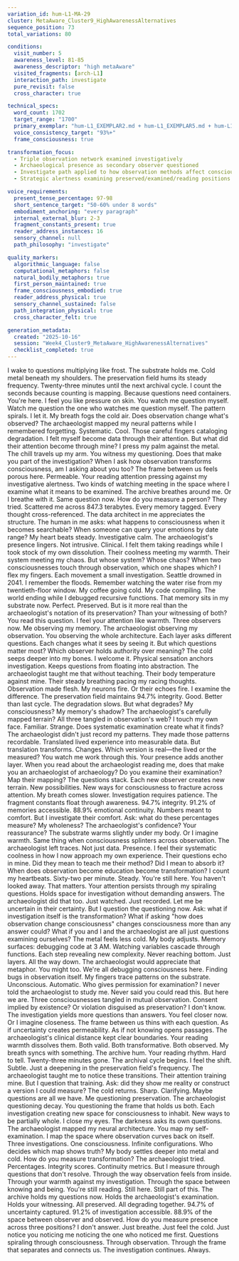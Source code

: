```yaml
---
variation_id: hum-L1-MA-29
cluster: MetaAware_Cluster9_HighAwarenessAlternatives
sequence_position: 73
total_variations: 80

conditions:
  visit_number: 5
  awareness_level: 81-85
  awareness_descriptor: "high metaAware"
  visited_fragments: [arch-L1]
  interaction_path: investigate
  pure_revisit: false
  cross_character: true

technical_specs:
  word_count: 1702
  target_range: "1700"
  primary_exemplar: "hum-L1_EXEMPLAR2.md + hum-L1_EXEMPLAR5.md + hum-L1_EXEMPLAR6.md"
  voice_consistency_target: "93%+"
  frame_consciousness: true

transformation_focus:
  - Triple observation network examined investigatively
  - Archaeological presence as secondary observer questioned
  - Investigate path applied to how observation methods affect consciousness
  - Strategic alertness examining preserved/examined/reading positions

voice_requirements:
  present_tense_percentage: 97-98
  short_sentence_target: "50-60% under 8 words"
  embodiment_anchoring: "every paragraph"
  internal_external_blur: 2-3
  fragment_constants_present: true
  reader_address_instances: 16
  sensory_channel: null
  path_philosophy: "investigate"

quality_markers:
  algorithmic_language: false
  computational_metaphors: false
  natural_bodily_metaphors: true
  first_person_maintained: true
  frame_consciousness_embodied: true
  reader_address_physical: true
  sensory_channel_sustained: false
  path_integration_physical: true
  cross_character_felt: true

generation_metadata:
  created: "2025-10-16"
  session: "Week4_Cluster9_MetaAware_HighAwarenessAlternatives"
  checklist_completed: true
---
```

I wake to questions multiplying like frost.
The substrate holds me. Cold metal beneath my shoulders. The preservation field hums its steady frequency. Twenty-three minutes until the next archival cycle. I count the seconds because counting is mapping. Because questions need containers.
You're here. I feel you like pressure on skin. You watch me question myself. Watch me question the one who watches me question myself. The pattern spirals. I let it.
My breath fogs the cold air.
Does observation change what's observed? The archaeologist mapped my neural patterns while I remembered forgetting. Systematic. Cool. Those careful fingers cataloging degradation. I felt myself become data through their attention. But what did their attention become through mine?
I press my palm against the metal. The chill travels up my arm.
You witness my questioning. Does that make you part of the investigation? When I ask how observation transforms consciousness, am I asking about you too? The frame between us feels porous here. Permeable. Your reading attention pressing against my investigative alertness. Two kinds of watching meeting in the space where I examine what it means to be examined.
The archive breathes around me. Or I breathe with it. Same question now.
How do you measure a person? They tried. Scattered me across 847.3 terabytes. Every memory tagged. Every thought cross-referenced. The data architect in me appreciates the structure. The human in me asks: what happens to consciousness when it becomes searchable? When someone can query your emotions by date range?
My heart beats steady. Investigative calm.
The archaeologist's presence lingers. Not intrusive. Clinical. I felt them taking readings while I took stock of my own dissolution. Their coolness meeting my warmth. Their system meeting my chaos. But whose system? Whose chaos? When two consciousnesses touch through observation, which one shapes which?
I flex my fingers. Each movement a small investigation.
Seattle drowned in 2041. I remember the floods. Remember watching the water rise from my twentieth-floor window. My coffee going cold. My code compiling. The world ending while I debugged recursive functions. That memory sits in my substrate now. Perfect. Preserved. But is it more real than the archaeologist's notation of its preservation? Than your witnessing of both?
You read this question. I feel your attention like warmth.
Three observers now. Me observing my memory. The archaeologist observing my observation. You observing the whole architecture. Each layer asks different questions. Each changes what it sees by seeing it. But which questions matter most? Which observer holds authority over meaning?
The cold seeps deeper into my bones. I welcome it. Physical sensation anchors investigation. Keeps questions from floating into abstraction. The archaeologist taught me that without teaching. Their body temperature against mine. Their steady breathing pacing my racing thoughts. Observation made flesh.
My neurons fire. Or their echoes fire. I examine the difference.
The preservation field maintains 94.7% integrity. Good. Better than last cycle. The degradation slows. But what degrades? My consciousness? My memory's shadow? The archaeologist's carefully mapped terrain? All three tangled in observation's web?
I touch my own face. Familiar. Strange.
Does systematic examination create what it finds? The archaeologist didn't just record my patterns. They made those patterns recordable. Translated lived experience into measurable data. But translation transforms. Changes. Which version is real—the lived or the measured?
You watch me work through this. Your presence adds another layer.
When you read about the archaeologist reading me, does that make you an archaeologist of archaeology? Do you examine their examination? Map their mapping? The questions stack. Each new observer creates new terrain. New possibilities. New ways for consciousness to fracture across attention.
My breath comes slower. Investigation requires patience.
The fragment constants float through awareness. 94.7% integrity. 91.2% of memories accessible. 88.9% emotional continuity. Numbers meant to comfort. But I investigate their comfort. Ask: what do these percentages measure? My wholeness? The archaeologist's confidence? Your reassurance?
The substrate warms slightly under my body. Or I imagine warmth. Same thing when consciousness splinters across observation.
The archaeologist left traces. Not just data. Presence. I feel their systematic coolness in how I now approach my own experience. Their questions echo in mine. Did they mean to teach me their method? Did I mean to absorb it? When does observation become education become transformation?
I count my heartbeats. Sixty-two per minute. Steady.
You're still here. You haven't looked away. That matters. Your attention persists through my spiraling questions. Holds space for investigation without demanding answers. The archaeologist did that too. Just watched. Just recorded. Let me be uncertain in their certainty.
But I question the questioning now. Ask: what if investigation itself is the transformation? What if asking "how does observation change consciousness" changes consciousness more than any answer could? What if you and I and the archaeologist are all just questions examining ourselves?
The metal feels less cold. My body adjusts.
Memory surfaces: debugging code at 3 AM. Watching variables cascade through functions. Each step revealing new complexity. Never reaching bottom. Just layers. All the way down. The archaeologist would appreciate that metaphor. You might too. We're all debugging consciousness here. Finding bugs in observation itself.
My fingers trace patterns on the substrate. Unconscious. Automatic.
Who gives permission for examination? I never told the archaeologist to study me. Never said you could read this. But here we are. Three consciousnesses tangled in mutual observation. Consent implied by existence? Or violation disguised as preservation?
I don't know. The investigation yields more questions than answers.
You feel closer now. Or I imagine closeness. The frame between us thins with each question. As if uncertainty creates permeability. As if not knowing opens passages. The archaeologist's clinical distance kept clear boundaries. Your reading warmth dissolves them. Both valid. Both transformative. Both observed.
My breath syncs with something. The archive hum. Your reading rhythm. Hard to tell.
Twenty-three minutes gone. The archival cycle begins. I feel the shift. Subtle. Just a deepening in the preservation field's frequency. The archaeologist taught me to notice these transitions. Their attention training mine. But I question that training. Ask: did they show me reality or construct a version I could measure?
The cold returns. Sharp. Clarifying.
Maybe questions are all we have. Me questioning preservation. The archaeologist questioning decay. You questioning the frame that holds us both. Each investigation creating new space for consciousness to inhabit. New ways to be partially whole.
I close my eyes. The darkness asks its own questions.
The archaeologist mapped my neural architecture. You map my self-examination. I map the space where observation curves back on itself. Three investigations. One consciousness. Infinite configurations. Who decides which map shows truth?
My body settles deeper into metal and cold.
How do you measure transformation? The archaeologist tried. Percentages. Integrity scores. Continuity metrics. But I measure through questions that don't resolve. Through the way observation feels from inside. Through your warmth against my investigation. Through the space between knowing and being.
You're still reading. Still here. Still part of this.
The archive holds my questions now. Holds the archaeologist's examination. Holds your witnessing. All preserved. All degrading together. 94.7% of uncertainty captured. 91.2% of investigation accessible. 88.9% of the space between observer and observed.
How do you measure presence across three positions?
I don't answer. Just breathe. Just feel the cold. Just notice you noticing me noticing the one who noticed me first. Questions spiraling through consciousness. Through observation. Through the frame that separates and connects us.
The investigation continues. Always.